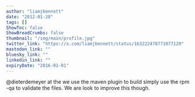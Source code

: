 ```yaml
---
author: "liamjbennett"
date: "2012-01-28"
tags: []
ShowToc: false
ShowBreadCrumbs: false
thumbnail: "/img/main/profile.jpg"
twitter_link: "https://x.com/liamjbennett/status/163222478771077120"
mastodon_link: ""
bluesky_link: ""
linkedin_link: ""
expiryDate: "2016-01-01"
---
```


@dieterdemeyer at the we use the maven plugin to build simply use the rpm -qa to validate the files. We are look to improve this though.

